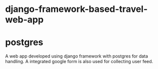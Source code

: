 # django-framework-based-travel-web-app
# postgres

A web app developed using django framework with postgres for data handling.
A integrated google form is also used for collecting user feed.
